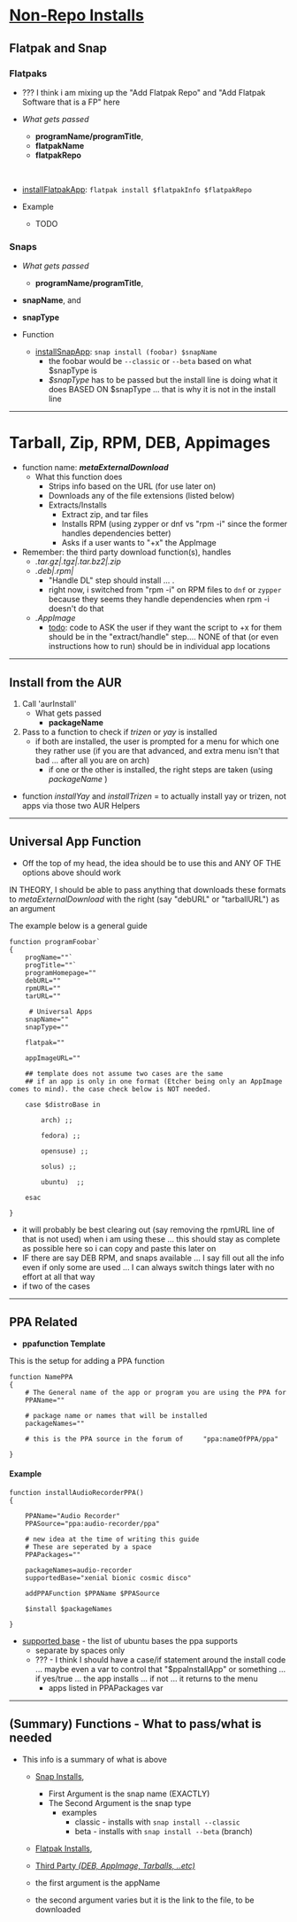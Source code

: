 

# <u>Non-Repo Installs</u>

## Flatpak and Snap

### Flatpaks

- ??? I think i am mixing up the "Add Flatpak Repo" and "Add Flatpak Software that is a FP" here 


- *What gets passed*

  - **programName/programTitle**, 
  - **flatpakName**
  - **flatpakRepo**

  ​

- <u>installFlatpakApp</u>: `flatpak install $flatpakInfo $flatpakRepo` 

- Example 

  - TODO

### Snaps

- *What gets passed*

  - **programName/programTitle**, 
- **snapName**, and 
- **snapType** 
- Function
  - <u>installSnapApp</u>: `snap install (foobar) $snapName`
    - the foobar would be `--classic` or `--beta` based on what $snapType is 
    - *$snapType* has to be passed but the install line is doing what it does BASED ON $snapType ... that is why it is not in the install line 

---



# Tarball, Zip, RPM, DEB, Appimages

- function name: ***metaExternalDownload***
  - What this function does 
    - Strips info based on the URL (for use later on)
    - Downloads any of the file extensions (listed below)
    - Extracts/Installs
      - Extract zip, and tar files
      - Installs RPM (using zypper or dnf vs "rpm -i" since the former handles dependencies better)
      - Asks if a user wants to "+x" the AppImage
- Remember: the third party download function(s), handles 
  - *.tar.gz|.tgz|.tar.bz2|.zip*
  - *.deb|.rpm|*
    - "Handle DL" step should install ... .
    - right now, i switched from "rpm -i" on RPM files to `dnf` or `zypper` because they seems they handle dependencies when rpm -i doesn't do that
  - *.AppImage*
    - <u>todo</u>: code to ASK the user if they want the script to +x for them should be in the "extract/handle" step.... NONE of that (or even instructions how to run) should be in individual app locations 


---

## Install from the AUR

1. Call 'aurInstall' 
   - What gets passed
     - **packageName** 
2. Pass to a function to check if *trizen* or *yay* is installed
   - if both are installed, the user is prompted for a menu for which one they rather use (if you are that advanced, and extra menu isn't that bad ... after all you are on arch)
     - if one or the other is installed, the right steps are taken (using *packageName* )

- function *installYay* and *installTrizen* = to actually install yay or trizen, not apps via those two AUR Helpers

------

## Universal App Function 

- Off the top of my head, the idea should be to use this and ANY OF THE options above should work

IN THEORY, I should be able to pass anything that downloads these formats to *metaExternalDownload* with the right (say "debURL" or "tarballURL") as an argument

The example below is a general guide 

```
function programFoobar`
{
    progName=""`
    progTitle=""`
    programHomepage=""
    debURL=""
    rpmURL=""
    tarURL=""

     # Universal Apps 
    snapName=""
    snapType=""

    flatpak=""

    appImageURL=""

    ## template does not assume two cases are the same 
    ## if an app is only in one format (Etcher being only an AppImage comes to mind). the case check below is NOT needed.

    case $distroBase in 

        arch) ;; 

        fedora) ;; 

        opensuse) ;; 

        solus) ;;

        ubuntu)  ;; 

    esac

}
```

- it will probably be best clearing out (say removing the rpmURL line of that is not used) when i am using these ... this should stay as complete as possible here so i can copy and paste this later on 
- IF there are say DEB RPM, and snaps available ... I say fill out all the info even if only some are used ... I can always switch things later with no effort at all that way 
- if two of the cases 

---

## PPA Related

- **ppafunction Template**

This is the setup for adding a PPA function

```
function NamePPA
{
    # The General name of the app or program you are using the PPA for
    PPAName=""

    # package name or names that will be installed 
    packageNames=""

    # this is the PPA source in the forum of     "ppa:nameOfPPA/ppa" 

}
```

#### Example

```
function installAudioRecorderPPA()
{

    PPAName="Audio Recorder"
    PPASource="ppa:audio-recorder/ppa"
    
    # new idea at the time of writing this guide
    # These are seperated by a space
    PPAPackages="" 

    packageNames=audio-recorder
	supportedBase="xenial bionic cosmic disco"

    addPPAFunction $PPAName $PPASource

    $install $packageNames

}
```

- <u>supported base</u> - the list of ubuntu bases the ppa supports 
  - separate by spaces only
  - ??? - I think I should have a case/if statement around the install code ... maybe even a var to control that "$ppaInstallApp" or something ... if yes/true ... the app installs ... if not ... it returns to the menu 
    - apps listed in PPAPackages var 

---

## (Summary) Functions - What to pass/what is needed

- This info is a summary of what is above

  - <u>Snap Installs</u>,

    - First Argument is the snap name  (EXACTLY)
    - The Second Argument is the snap type 
      - examples
        - classic - installs with `snap install --classic`
        - beta - installs with `snap install --beta` (branch)

  - <u>Flatpak Installs</u>,

  -  <u>Third Party *(DEB, AppImage, Tarballs, ..etc)*</u>

    - the first argument is the appName 
    - the second argument varies but it is the link to the file, to be downloaded

    ​